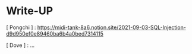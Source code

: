 # Write-UP


[ Pongchi ] : https://midi-tank-8a6.notion.site/2021-09-03-SQL-Injection-d9d950ef0e89460ba6b4a0bed7314115


[ Dove ] : ...